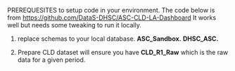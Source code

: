 PREREQUESITES to setup code in your environment.
The code below is from https://github.com/DataS-DHSC/ASC-CLD-LA-Dashboard
It works well but needs some tweaking to run it locally.
1. replace schemas to your local database.
    **ASC_Sandbox.**
    **DHSC_ASC.**

2. Prepare CLD dataset will ensure you have **CLD_R1_Raw** which is the raw data for a given period.
